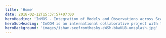 ```yaml
---
title: 'Home'
date: 2018-02-12T15:37:57+07:00
heroHeading: 'InMOS - Integration of Models and Observations across Scales'
heroSubHeading: 'InCOM is an international collaborative project with the primary objective of InMOS is to produce a robust global synthesis of the cycling, redistribution and storage of carbon, O2, and heat in the ocean since pre-industrial times.'
heroBackground: 'images/ishan-seefromthesky-eWSh-bkaKU8-unsplash.jpg'
---
```

